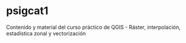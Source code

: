 # psigcat1
Contenido y material del curso práctico de QGIS - Ráster, interpolación, estadística zonal y vectorización
